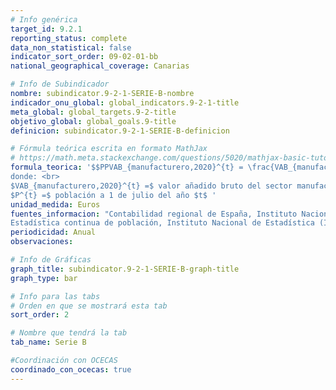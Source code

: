 ```yaml
---
# Info genérica
target_id: 9.2.1
reporting_status: complete
data_non_statistical: false
indicator_sort_order: 09-02-01-bb
national_geographical_coverage: Canarias

# Info de Subindicador
nombre: subindicator.9-2-1-SERIE-B-nombre
indicador_onu_global: global_indicators.9-2-1-title
meta_global: global_targets.9-2-title
objetivo_global: global_goals.9-title
definicion: subindicator.9-2-1-SERIE-B-definicion

# Fórmula teórica escrita en formato MathJax
# https://math.meta.stackexchange.com/questions/5020/mathjax-basic-tutorial-and-quick-reference
formula_teorica: '$$PPVAB_{manufacturero,2020}^{t} = \frac{VAB_{manufacturero,2020}^{t}}{P^{t}} $$ <br>
donde: <br>
$VAB_{manufacturero,2020}^{t} =$ valor añadido bruto del sector manufacturero en volumen encadenado con referencia 2020 en el año $t$ <br>
$P^{t} =$ población a 1 de julio del año $t$ '
unidad_medida: Euros
fuentes_informacion: "Contabilidad regional de España, Instituto Nacional de Estadística (INE) <br>
Estadística continua de población, Instituto Nacional de Estadística (INE)"
periodicidad: Anual
observaciones: 

# Info de Gráficas
graph_title: subindicator.9-2-1-SERIE-B-graph-title
graph_type: bar

# Info para las tabs
# Orden en que se mostrará esta tab
sort_order: 2

# Nombre que tendrá la tab
tab_name: Serie B

#Coordinación con OCECAS
coordinado_con_ocecas: true
---
```


